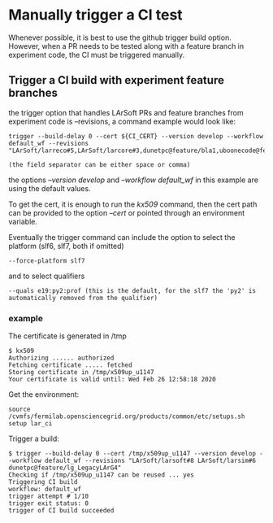 Manually trigger a CI test
==========================================================

Whenever possible, it is best to use the github trigger build option. However, when a PR needs to be tested along with a feature branch in experiment code, the CI must be triggered manually.

Trigger a CI build with experiment feature branches
------------------------------------------------------------------------------------------------------------

the trigger option that handles LArSoft PRs and feature branches from experiment code is –revisions,
a command example would look like:

    trigger --build-delay 0 --cert ${CI_CERT} --version develop --workflow default_wf --revisions
    "LArSoft/larreco#5,LArSoft/larcore#3,dunetpc@feature/bla1,uboonecode@feature/something1,ubreco@feature/something2" 

    (the field separator can be either space or comma)

the options *–version develop* and *–workflow default_wf* in this example are using the default values.

To get the cert, it is enough to run the *kx509* command, then the cert path can be provided to the option *–cert* or pointed through an environment variable.

Eventually the trigger command can include the option to select the platform (slf6, slf7, both if omitted)

    --force-platform slf7

and to select qualifiers

    --quals e19:py2:prof (this is the default, for the slf7 the 'py2' is automatically removed from the qualifier)

### example

The certificate is generated in /tmp

    $ kx509
    Authorizing ...... authorized
    Fetching certificate ..... fetched
    Storing certificate in /tmp/x509up_u1147
    Your certificate is valid until: Wed Feb 26 12:58:18 2020

Get the environment:

    source /cvmfs/fermilab.opensciencegrid.org/products/common/etc/setups.sh
    setup lar_ci

Trigger a build:

    $ trigger --build-delay 0 --cert /tmp/x509up_u1147 --version develop --workflow default_wf --revisions "LArSoft/larsoft#8 LArSoft/larsim#6 dunetpc@feature/lg_LegacyLArG4" 
    Checking if /tmp/x509up_u1147 can be reused ... yes
    Triggering CI build
    workflow: default_wf
    trigger attempt # 1/10
    trigger exit status: 0 
    trigger of CI build succeeded
